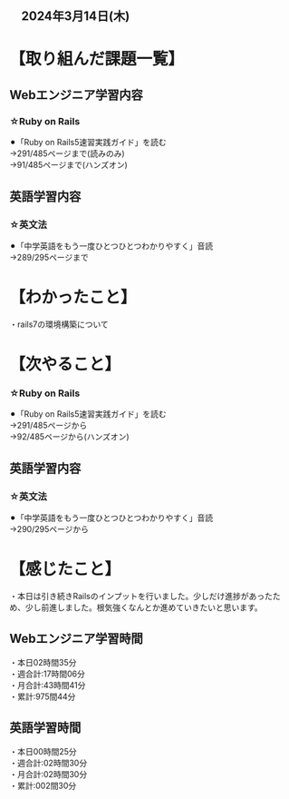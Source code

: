 ## 　2024年3月14日(木)
# 【取り組んだ課題一覧】
## Webエンジニア学習内容
### ☆Ruby on Rails
⚫︎「Ruby on Rails5速習実践ガイド」を読む<br>
→291/485ページまで(読みのみ)<br>
→91/485ページまで(ハンズオン)<br>
## 英語学習内容
### ☆英文法
⚫︎「中学英語をもう一度ひとつひとつわかりやすく」音読<br>
→289/295ページまで<br>
# 【わかったこと】
・rails7の環境構築について<br>
# 【次やること】
### ☆Ruby on Rails
⚫︎「Ruby on Rails5速習実践ガイド」を読む<br>
→291/485ページから<br>
→92/485ページから(ハンズオン)<br>
## 英語学習内容
### ☆英文法
⚫︎「中学英語をもう一度ひとつひとつわかりやすく」音読<br>
→290/295ページから<br>
# 【感じたこと】
・本日は引き続きRailsのインプットを行いました。少しだけ進捗があったため、少し前進しました。根気強くなんとか進めていきたいと思います。<br>
## Webエンジニア学習時間
・本日02時間35分<br>
・週合計:17時間06分<br>
・月合計:43時間41分<br>
・累計:975間44分<br>
## 英語学習時間
・本日00時間25分<br>
・週合計:02時間30分<br>
・月合計:02時間30分<br>
・累計:002間30分<br>
